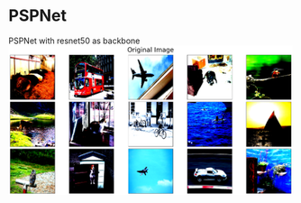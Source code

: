 # PSPNet
PSPNet with resnet50 as backbone
![Original Example](https://github.com/Alexxxxxxxxxxxxy/DeepLabV3-/blob/main/output.png) 
